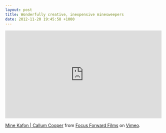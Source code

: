 ```yaml
---
layout: post
title: Wonderfully creative, inexpensive minesweepers
date: 2012-11-20 19:45:58 +1000
---
```

<iframe src="http://player.vimeo.com/video/51887079?badge=0" width="500" height="281" frameborder="0" webkitAllowFullScreen mozallowfullscreen allowFullScreen></iframe> <p><a href="http://vimeo.com/51887079">Mine Kafon | Callum Cooper</a> from <a href="http://vimeo.com/focusf">Focus Forward Films</a> on <a href="http://vimeo.com">Vimeo</a>.</p>
